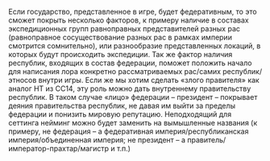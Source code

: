 Если государство, представленное в игре, будет федеративным, то это сможет покрыть несколько факторов, к примеру наличие в составах экспедиционных групп равноправных представителей разных рас (равноправное сосуществование разных рас в рамках империи смотрится сомнительно), или разнообразие представленных локаций, в которых будут происходить экспедиции. Так же фактор наличия республик, входящих в состав федерации, поможет положить начало для написания лора конкретно рассматриваемых рас/самих республик/этносов внутри игры. Если же мы хотим сделать «злого правителя» как аналог НТ из СС14, эту роль можно дать внутреннему правительству республик. В таком случае «лицо» федерации – президент – покрывает деяния правительства республик, не давая им выйти за пределы федерации и понизить мировую репутацию.
Неподходящий для сеттинга нейминг можно будет заменить на вымышленные названия (к примеру, не федерация – а федеративная империя/республиканская империя/объединенная империя; не президент – а правитель/ император-прахтар/магистр и т.п.)
